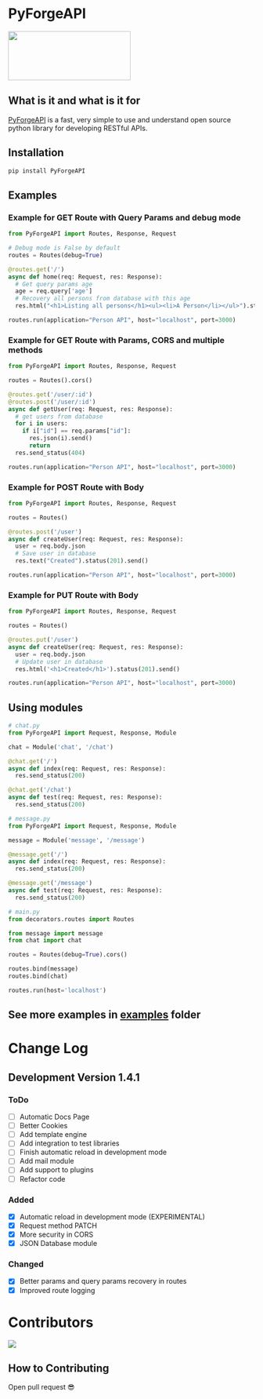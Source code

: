 # PyForgeAPI

<div>
  <img src="https://media.discordapp.net/attachments/1044673680145383485/1064406961455648789/PyForgeAPI_Logo.png#vitrinedev" width="250px" height="100px">
</div>

## What is it and what is it for

[PyForgeAPI](https://pypi.org/project/PyForgeAPI/) is a fast, very simple to use and understand open source python library for developing RESTful APIs.

## Installation

```bash
pip install PyForgeAPI
```

## Examples

### Example for GET Route with Query Params and debug mode

```python
from PyForgeAPI import Routes, Response, Request

# Debug mode is False by default
routes = Routes(debug=True)

@routes.get('/')
async def home(req: Request, res: Response):
  # Get query params age
  age = req.query['age']
  # Recovery all persons from database with this age
  res.html("<h1>Listing all persons</h1><ul><li>A Person</li></ul>").status(200).send()

routes.run(application="Person API", host="localhost", port=3000)
```

### Example for GET Route with Params, CORS and multiple methods

```python
from PyForgeAPI import Routes, Response, Request

routes = Routes().cors()

@routes.get('/user/:id')
@routes.post('/user/:id')
async def getUser(req: Request, res: Response):
  # get users from database
  for i in users:
    if i["id"] == req.params["id"]:
      res.json(i).send()
      return
  res.send_status(404)

routes.run(application="Person API", host="localhost", port=3000)
```

### Example for POST Route with Body

```python
from PyForgeAPI import Routes, Response, Request

routes = Routes()

@routes.post('/user')
async def createUser(req: Request, res: Response):
  user = req.body.json
  # Save user in database
  res.text("Created").status(201).send()

routes.run(application="Person API", host="localhost", port=3000)
```

### Example for PUT Route with Body

```python
from PyForgeAPI import Routes, Response, Request

routes = Routes()

@routes.put('/user')
async def createUser(req: Request, res: Response):
  user = req.body.json
  # Update user in database
  res.html('<h1>Created</h1>').status(201).send()

routes.run(application="Person API", host="localhost", port=3000)
```

## Using modules

```py
# chat.py
from PyForgeAPI import Request, Response, Module

chat = Module('chat', '/chat')

@chat.get('/')
async def index(req: Request, res: Response):
  res.send_status(200)

@chat.get('/chat')
async def test(req: Request, res: Response):
  res.send_status(200)
```

```py
# message.py
from PyForgeAPI import Request, Response, Module

message = Module('message', '/message')

@message.get('/')
async def index(req: Request, res: Response):
  res.send_status(200)

@message.get('/message')
async def test(req: Request, res: Response):
  res.send_status(200)
```

```py
# main.py
from decorators.routes import Routes

from message import message
from chat import chat

routes = Routes(debug=True).cors()

routes.bind(message)
routes.bind(chat)

routes.run(host='localhost')
```

## See more examples in [examples](https://github.com/luisviniciuslv/PyForgeAPI/tree/main/examples) folder

# Change Log

## Development Version 1.4.1

### ToDo

- [ ] Automatic Docs Page
- [ ] Better Cookies
- [ ] Add template engine
- [ ] Add integration to test libraries
- [ ] Finish automatic reload in development mode
- [ ] Add mail module
- [ ] Add support to plugins
- [ ] Refactor code

### Added

- [x] Automatic reload in development mode (EXPERIMENTAL)
- [x] Request method PATCH
- [x] More security in CORS
- [x] JSON Database module

### Changed

- [x] Better params and query params recovery in routes
- [x] Improved route logging

# Contributors

<a href="https://github.com/luisviniciuslv/PyForgeAPI/graphs/contributors">
  <img src="https://contrib.rocks/image?repo=luisviniciuslv/PyForgeAPI"/>
</a>

## How to Contributing

Open pull request 😎
